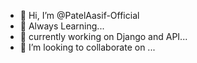 - 👋 Hi, I’m @PatelAasif-Official
- 👀 Always Learning...
- 🌱 currently working on Django and API...
- 💞️ I’m looking to collaborate on ...
<!---
PatelAasif-Official/PatelAasif-Official is a ✨ special ✨ repository because its `README.md` (this file) appears on your GitHub profile.
You can click the Preview link to take a look at your changes.
--->
